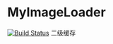 # MyImageLoader
[![Build Status](https://travis-ci.org/WrongChao/MyImageLoader.svg?branch=master)](https://travis-ci.org/WrongChao/MyImageLoade)
二级缓存
